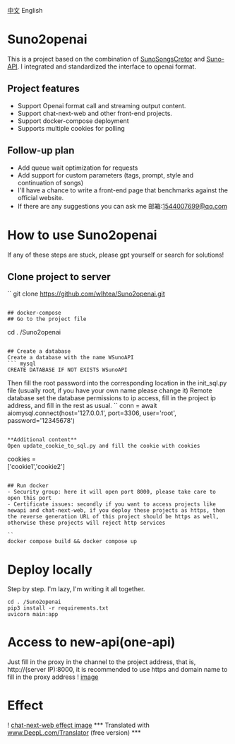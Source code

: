 [中文](https://github.com/wlhtea/Suno2openai/blob/main/README.md)   English

# Suno2openai
This is a project based on the combination of [SunoSongsCretor](https://github.com/yihong0618/SunoSongsCreator) and [Suno-API](https://github.com/SunoAI-API/Suno-API). I integrated and standardized the interface to openai format.

## Project features
- Support Openai format call and streaming output content.
- Support chat-next-web and other front-end projects.
- Support docker-compose deployment
- Supports multiple cookies for polling

## Follow-up plan
- Add queue wait optimization for requests
- Add support for custom parameters (tags, prompt, style and continuation of songs)
- I'll have a chance to write a front-end page that benchmarks against the official website.
- If there are any suggestions you can ask me 邮箱:1544007699@qq.com

# How to use Suno2openai
If any of these steps are stuck, please gpt yourself or search for solutions!
## Clone project to server
``
git clone https://github.com/wlhtea/Suno2openai.git
```

## docker-compose
## Go to the project file
```
cd . /Suno2openai
```

## Create a database
Create a database with the name WSunoAPI
``` mysql
CREATE DATABASE IF NOT EXISTS WSunoAPI
```

Then fill the root password into the corresponding location in the init_sql.py file (usually root, if you have your own name please change it)
Remote database set the database permissions to ip access, fill in the project ip address, and fill in the rest as usual.
``
    conn = await aiomysql.connect(host='127.0.0.1', port=3306,
                                  user='root', password='12345678')
```

**Additional content**
Open update_cookie_to_sql.py and fill the cookie with cookies
```
cookies = \
    ['cookie1','cookie2']
```

## Run docker
- Security group: here it will open port 8000, please take care to open this port
- Certificate issues: secondly if you want to access projects like newapi and chat-next-web, if you deploy these projects as https, then the reverse generation URL of this project should be https as well, otherwise these projects will reject http services

``
docker compose build && docker compose up
```

# Deploy locally

Step by step. I'm lazy, I'm writing it all together.
```
cd . /Suno2openai
pip3 install -r requirements.txt
uvicorn main:app 
```

# Access to new-api(one-api)
Just fill in the proxy in the channel to the project address, that is, http://(server IP):8000, it is recommended to use https and domain name to fill in the proxy address
! [image](https://github.com/wlhtea/Suno2openai/assets/115779315/0b4d3741-b8d4-4aa8-9337-86d85868ed0b)

# Effect
! [chat-next-web effect image](https://github.com/wlhtea/Suno2openai/)
*** Translated with www.DeepL.com/Translator (free version) ***

